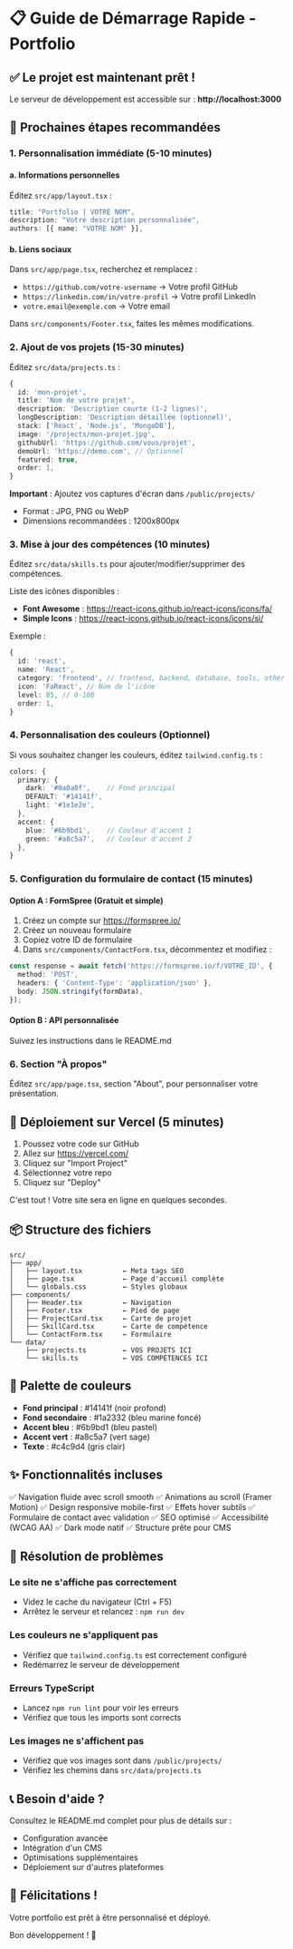 # 📋 Guide de Démarrage Rapide - Portfolio

## ✅ Le projet est maintenant prêt !

Le serveur de développement est accessible sur : **http://localhost:3000**

## 🎯 Prochaines étapes recommandées

### 1. **Personnalisation immédiate** (5-10 minutes)

#### a. Informations personnelles
Éditez `src/app/layout.tsx` :
```typescript
title: "Portfolio | VOTRE NOM",
description: "Votre description personnalisée",
authors: [{ name: "VOTRE NOM" }],
```

#### b. Liens sociaux
Dans `src/app/page.tsx`, recherchez et remplacez :
- `https://github.com/votre-username` → Votre profil GitHub
- `https://linkedin.com/in/votre-profil` → Votre profil LinkedIn
- `votre.email@exemple.com` → Votre email

Dans `src/components/Footer.tsx`, faites les mêmes modifications.

### 2. **Ajout de vos projets** (15-30 minutes)

Éditez `src/data/projects.ts` :

```typescript
{
  id: 'mon-projet',
  title: 'Nom de votre projet',
  description: 'Description courte (1-2 lignes)',
  longDescription: 'Description détaillée (optionnel)',
  stack: ['React', 'Node.js', 'MongoDB'],
  image: '/projects/mon-projet.jpg',
  githubUrl: 'https://github.com/vous/projet',
  demoUrl: 'https://demo.com', // Optionnel
  featured: true,
  order: 1,
}
```

**Important** : Ajoutez vos captures d'écran dans `/public/projects/`
- Format : JPG, PNG ou WebP
- Dimensions recommandées : 1200x800px

### 3. **Mise à jour des compétences** (10 minutes)

Éditez `src/data/skills.ts` pour ajouter/modifier/supprimer des compétences.

Liste des icônes disponibles :
- **Font Awesome** : https://react-icons.github.io/react-icons/icons/fa/
- **Simple Icons** : https://react-icons.github.io/react-icons/icons/si/

Exemple :
```typescript
{
  id: 'react',
  name: 'React',
  category: 'frontend', // frontend, backend, database, tools, other
  icon: 'FaReact', // Nom de l'icône
  level: 85, // 0-100
  order: 1,
}
```

### 4. **Personnalisation des couleurs** (Optionnel)

Si vous souhaitez changer les couleurs, éditez `tailwind.config.ts` :

```typescript
colors: {
  primary: {
    dark: '#0a0a0f',    // Fond principal
    DEFAULT: '#14141f',
    light: '#1e1e2e',
  },
  accent: {
    blue: '#6b9bd1',    // Couleur d'accent 1
    green: '#a8c5a7',   // Couleur d'accent 2
  },
}
```

### 5. **Configuration du formulaire de contact** (15 minutes)

#### Option A : FormSpree (Gratuit et simple)
1. Créez un compte sur https://formspree.io/
2. Créez un nouveau formulaire
3. Copiez votre ID de formulaire
4. Dans `src/components/ContactForm.tsx`, décommentez et modifiez :

```typescript
const response = await fetch('https://formspree.io/f/VOTRE_ID', {
  method: 'POST',
  headers: { 'Content-Type': 'application/json' },
  body: JSON.stringify(formData),
});
```

#### Option B : API personnalisée
Suivez les instructions dans le README.md

### 6. **Section "À propos"**

Éditez `src/app/page.tsx`, section "About", pour personnaliser votre présentation.

## 🚀 Déploiement sur Vercel (5 minutes)

1. Poussez votre code sur GitHub
2. Allez sur https://vercel.com/
3. Cliquez sur "Import Project"
4. Sélectionnez votre repo
5. Cliquez sur "Deploy"

C'est tout ! Votre site sera en ligne en quelques secondes.

## 📦 Structure des fichiers

```
src/
├── app/
│   ├── layout.tsx          ← Meta tags SEO
│   ├── page.tsx            ← Page d'accueil complète
│   └── globals.css         ← Styles globaux
├── components/
│   ├── Header.tsx          ← Navigation
│   ├── Footer.tsx          ← Pied de page
│   ├── ProjectCard.tsx     ← Carte de projet
│   ├── SkillCard.tsx       ← Carte de compétence
│   └── ContactForm.tsx     ← Formulaire
└── data/
    ├── projects.ts         ← VOS PROJETS ICI
    └── skills.ts           ← VOS COMPÉTENCES ICI
```

## 🎨 Palette de couleurs

- **Fond principal** : #14141f (noir profond)
- **Fond secondaire** : #1a2332 (bleu marine foncé)
- **Accent bleu** : #6b9bd1 (bleu pastel)
- **Accent vert** : #a8c5a7 (vert sage)
- **Texte** : #c4c9d4 (gris clair)

## ✨ Fonctionnalités incluses

✅ Navigation fluide avec scroll smooth
✅ Animations au scroll (Framer Motion)
✅ Design responsive mobile-first
✅ Effets hover subtils
✅ Formulaire de contact avec validation
✅ SEO optimisé
✅ Accessibilité (WCAG AA)
✅ Dark mode natif
✅ Structure prête pour CMS

## 🐛 Résolution de problèmes

### Le site ne s'affiche pas correctement
- Videz le cache du navigateur (Ctrl + F5)
- Arrêtez le serveur et relancez : `npm run dev`

### Les couleurs ne s'appliquent pas
- Vérifiez que `tailwind.config.ts` est correctement configuré
- Redémarrez le serveur de développement

### Erreurs TypeScript
- Lancez `npm run lint` pour voir les erreurs
- Vérifiez que tous les imports sont corrects

### Les images ne s'affichent pas
- Vérifiez que vos images sont dans `/public/projects/`
- Vérifiez les chemins dans `src/data/projects.ts`

## 📞 Besoin d'aide ?

Consultez le README.md complet pour plus de détails sur :
- Configuration avancée
- Intégration d'un CMS
- Optimisations supplémentaires
- Déploiement sur d'autres plateformes

## 🎉 Félicitations !

Votre portfolio est prêt à être personnalisé et déployé. 

Bon développement ! 🚀
